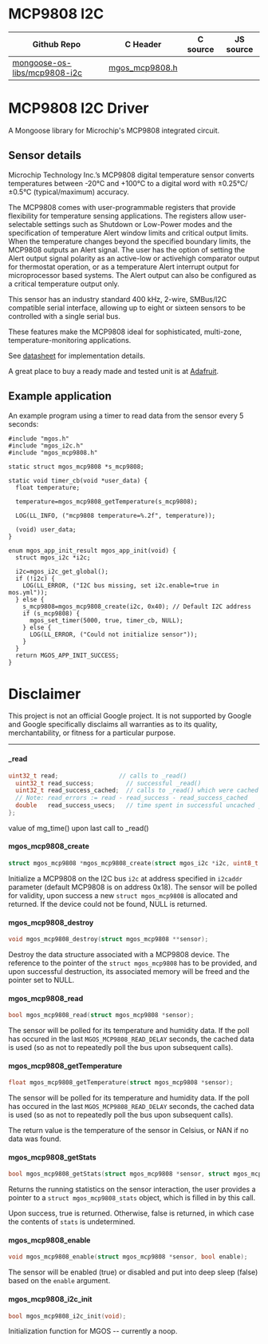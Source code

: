 # MCP9808 I2C
| Github Repo | C Header | C source  | JS source |
| ----------- | -------- | --------  | ----------------- |
| [mongoose-os-libs/mcp9808-i2c](https://github.com/mongoose-os-libs/mcp9808-i2c) | [mgos_mcp9808.h](https://github.com/mongoose-os-libs/mcp9808-i2c/tree/master/include/mgos_mcp9808.h) | &nbsp;  | &nbsp;         |

# MCP9808 I2C Driver

A Mongoose library for Microchip's MCP9808 integrated circuit.

## Sensor details

Microchip Technology Inc.’s MCP9808 digital temperature sensor converts
temperatures between -20°C and +100°C to a digital word with
±0.25°C/±0.5°C (typical/maximum) accuracy.

The MCP9808 comes with user-programmable registers that provide flexibility
for temperature sensing applications. The registers allow user-selectable
settings such as Shutdown or Low-Power modes and the specification of
temperature Alert window limits and critical output limits. When the
temperature changes beyond the specified boundary limits, the MCP9808 outputs
an Alert signal. The user has the option of setting the Alert output signal
polarity as an active-low or activehigh comparator output for thermostat
operation, or as a temperature Alert interrupt output for microprocessor based
systems. The Alert output can also be configured as a critical temperature
output only.

This sensor has an industry standard 400 kHz, 2-wire, SMBus/I2C compatible
serial interface, allowing up to eight or sixteen sensors to be controlled with
a single serial bus.

These features make the MCP9808 ideal for sophisticated, multi-zone,
temperature-monitoring applications.

See [datasheet](https://cdn-shop.adafruit.com/datasheets/MCP9808.pdf)
for implementation details.

A great place to buy a ready made and tested unit is at [Adafruit](https://learn.adafruit.com/adafruit-mcp9808-precision-i2c-temperature-sensor-guide).

## Example application

An example program using a timer to read data from the sensor every 5 seconds:

```
#include "mgos.h"
#include "mgos_i2c.h"
#include "mgos_mcp9808.h"

static struct mgos_mcp9808 *s_mcp9808;

static void timer_cb(void *user_data) {
  float temperature;

  temperature=mgos_mcp9808_getTemperature(s_mcp9808);

  LOG(LL_INFO, ("mcp9808 temperature=%.2f", temperature));

  (void) user_data;
}

enum mgos_app_init_result mgos_app_init(void) {
  struct mgos_i2c *i2c;

  i2c=mgos_i2c_get_global();
  if (!i2c) {
    LOG(LL_ERROR, ("I2C bus missing, set i2c.enable=true in mos.yml"));
  } else {
    s_mcp9808=mgos_mcp9808_create(i2c, 0x40); // Default I2C address
    if (s_mcp9808) {
      mgos_set_timer(5000, true, timer_cb, NULL);
    } else {
      LOG(LL_ERROR, ("Could not initialize sensor"));
    }
  }
  return MGOS_APP_INIT_SUCCESS;
}
```

# Disclaimer

This project is not an official Google project. It is not supported by Google
and Google specifically disclaims all warranties as to its quality,
merchantability, or fitness for a particular purpose.


 ----- 
#### _read

```c
uint32_t read;                 // calls to _read()
  uint32_t read_success;         // successful _read()
  uint32_t read_success_cached;  // calls to _read() which were cached
  // Note: read_errors := read - read_success - read_success_cached
  double   read_success_usecs;   // time spent in successful uncached _read()
};
```
value of mg_time() upon last call to _read()
#### mgos_mcp9808_create

```c
struct mgos_mcp9808 *mgos_mcp9808_create(struct mgos_i2c *i2c, uint8_t i2caddr);
```

Initialize a MCP9808 on the I2C bus `i2c` at address specified in `i2caddr`
parameter (default MCP9808 is on address 0x18). The sensor will be polled for
validity, upon success a new `struct mgos_mcp9808` is allocated and
returned. If the device could not be found, NULL is returned.
 
#### mgos_mcp9808_destroy

```c
void mgos_mcp9808_destroy(struct mgos_mcp9808 **sensor);
```

Destroy the data structure associated with a MCP9808 device. The reference
to the pointer of the `struct mgos_mcp9808` has to be provided, and upon
successful destruction, its associated memory will be freed and the pointer
set to NULL.
 
#### mgos_mcp9808_read

```c
bool mgos_mcp9808_read(struct mgos_mcp9808 *sensor);
```

The sensor will be polled for its temperature and humidity data. If the poll
has occured in the last `MGOS_MCP9808_READ_DELAY` seconds, the cached data is
used (so as not to repeatedly poll the bus upon subsequent calls).
 
#### mgos_mcp9808_getTemperature

```c
float mgos_mcp9808_getTemperature(struct mgos_mcp9808 *sensor);
```

The sensor will be polled for its temperature and humidity data. If the poll
has occured in the last `MGOS_MCP9808_READ_DELAY` seconds, the cached data is
used (so as not to repeatedly poll the bus upon subsequent calls).

The return value is the temperature of the sensor in Celsius, or NAN if no
data was found.
 
#### mgos_mcp9808_getStats

```c
bool mgos_mcp9808_getStats(struct mgos_mcp9808 *sensor, struct mgos_mcp9808_stats *stats);
```

Returns the running statistics on the sensor interaction, the user provides
a pointer to a `struct mgos_mcp9808_stats` object, which is filled in by this
call.

Upon success, true is returned. Otherwise, false is returned, in which case
the contents of `stats` is undetermined.
 
#### mgos_mcp9808_enable

```c
void mgos_mcp9808_enable(struct mgos_mcp9808 *sensor, bool enable);
```

The sensor will be enabled (true) or disabled and put into deep sleep (false)
based on the `enable` argument.
 
#### mgos_mcp9808_i2c_init

```c
bool mgos_mcp9808_i2c_init(void);
```

Initialization function for MGOS -- currently a noop.
 
